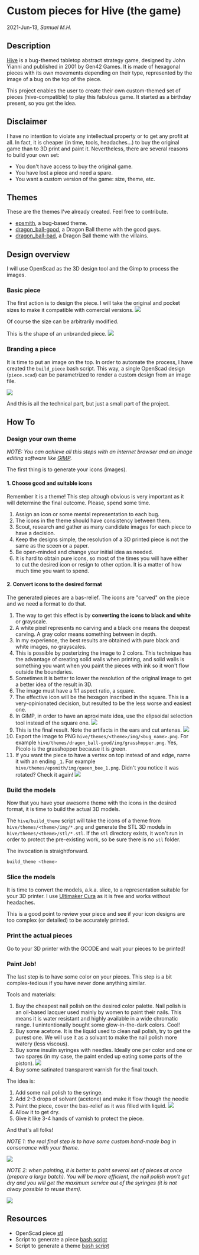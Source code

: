# Custom pieces for Hive (the game)

2021-Jun-13, _Samuel M.H._

## Description
[Hive](https://en.wikipedia.org/wiki/Hive_(game)) is a bug-themed tabletop abstract strategy game, designed by John Yianni and published in 2001 by Gen42 Games. It is made of hexagonal pieces with its own movements depending on their type, represented by the image of a bug on the top of the piece.

This project enables the user to create their own custom-themed set of pieces (hive-compatible) to play this fabulous game. It started as a birthday present, so you get the idea.

## Disclaimer
I have no intention to violate any intellectual property or to get any profit at all. In fact, it is cheaper (in time, tools, headaches...) to buy the original game than to 3D print and paint it. Nevertheless, there are several reasons to build your own set:

* You don't have access to buy the original game.
* You have lost a piece and need a spare.
* You  want a custom version of the game: size, theme, etc.


## Themes
These are the themes I've already created. Feel free to contribute.

* [epsmith](themes/epsmith), a bug-based theme.
* [dragon_ball-good](themes/dragon_ball-good), a Dragon Ball theme with the good guys.
* [dragon_ball-bad](themes/dragon_ball-bad), a Dragon Ball theme with the villains.




## Design overview
I will use OpenScad as the 3D design tool and the Gimp to process the images.

### Basic piece
The first action is to design the piece. I will take the original and pocket sizes to make it compatible with comercial versions.
![](img/hive_size.png)

Of course the size can be arbitrarily modified.

This is the shape of an unbranded piece.
![](img/basic_piece.png)


### Branding a piece
It is time to put an image on the top. In order to automate the process, I have created the `build_piece` bash script. This way, a single OpenScad design (`piece.scad`) can be parametrized to render a custom design from an image file.

![](img/branded_piece.png)

And this is all the technical part, but just a small part of the project.


## How To

### Design your own theme

_NOTE: You can achieve all this steps with an internet browser and an image editing software like [GIMP](https://www.gimp.org/downloads/)._

The first thing is to generate your icons (images). 

#### 1. Choose good and suitable icons
Remember it is a theme! This step altough obvious is very important as it will determine the final outcome. Please, spend some time.

1. Assign an icon or some mental representation to each bug.
1. The icons in the theme should have consistency between them.
1. Scout, research and gather as many candidate images for each piece to have a decision.
1. Keep the designs simple, the resolution of a 3D printed piece is not the same as the sceen or a paper.
1. Be open-minded and change your initial idea as needed.
1. It is hard to obtain pure icons, so most of the times you will have either to cut the desired icon or resign to other option. It is a matter of how much time you want to spend.

#### 2. Convert icons to the desired format
The generated pieces are a bas-relief. The icons are "carved" on the piece and we need a format to do that.

1. The way to get this effect is by **converting the icons to black and white** or grayscale.
1. A white pixel represents no carving and a black one means the deepest carving. A gray color means something between in depth. 
1. In my experience, the best results are obtained with pure black and white images, no grayscales.
  1. This is possible by posterizing the image to 2 colors. This technique has the advantage of creating solid walls when printing, and solid walls is something you want when you paint the pieces with ink so it won't flow outside the boundaries.
1. Sometimes it is better to lower the resolution of the original image to get a better idea of the result in 3D.
1. The image must have a 1:1 aspect ratio, a square.
1. The effective icon will be the hexagon inscribed in the square. This is a very-opinionated decision, but resulted to be the less worse and easiest one.
  1. In GIMP, in order to have an aproximate idea, use the elipsoidal selection tool instead of the square one.
     ![](img/aspect_ratio_gimp.png)
  1. This is the final result. Note the artifacts in the ears and cut antenas.
     ![](img/aspect_ratio_piece.png)
1. Export the image to PNG `hive/themes/<theme>/img/<bug_name>.png`. For example `hive/themes/dragon_ball-good/img/grasshopper.png`. Yes, Picolo is the grasshopper because it is green.
1. If you want the piece to have a vertex on top instead of and edge, name it with an ending `_1`. For example `hive/themes/epsmith/img/queen_bee_1.png`. Didn't you notice it was rotated? Check it again!
  ![](img/branded_piece.png)


### Build the models
Now that you have your awesome theme with the icons in the desired format, it is time to build the actual 3D models.

The `hive/build_theme` script will take the icons of a theme from `hive/themes/<theme>/img/*.png` and generate the STL 3D models in `hive/themes/<theme>/stl/*.stl`.  If the `stl` directory exists, it won't run in order to protect the pre-existing work, so be sure there is no `stl` folder.

The invocation is straightforward.
```bash
build_theme <theme>
```

### Slice the models
It is time to convert the models, a.k.a. slice, to a representation suitable for your 3D printer. I use [Ultimaker Cura](https://ultimaker.com/es/software/ultimaker-cura) as it is free and works without headaches.

This is a good point to review your piece and see if your icon designs are too complex (or detailed) to be accurately printed.


### Print the actual pieces
Go to your 3D printer with the GCODE and wait your pieces to be printed!


### Paint Job!
The last step is to have some color on your pieces. This step is a bit complex-tedious if you have never done anything similar.

Tools and materials:
1. Buy the cheapest nail polish on the desired color palette. Nail polish is an oil-based lacquer used mainly by women to paint their nails. This means it is water resistant and highly available in a wide chromatic range. I unintentionally bought some glow-in-the-dark colors. Cool!
1. Buy some acetone. It is the liquid used to clean nail polish, try to get the purest one. We will use it as a solvant to make the nail polish more watery (less viscous).
1. Buy some insulin syringes with needles. Ideally one per color and one or two spares (in my case, the paint ended up eating some parts of the piston).
  ![](img/insulin-syringe.jpg)
1. Buy some satinated transparent varnish for the final touch.


The idea is:
1. Add some nail polish to the syringe.
2. Add 2-3 drops of solvant (acetone) and make it flow though the needle
3. Paint the piece, cover the bas-relief as it was filled with liquid.
  ![](img/bu-paint-flow.jpeg)
4. Allow it to get dry.
5. Give it like 3-4 hands of varnish to protect the piece.

And that's all folks!

_NOTE 1: the real final step is to have some custom hand-made bag in consonance with your theme._

![](img/dbz-set.jpg)


_NOTE 2: when painting, it is better to paint several set of pieces at once (prepare a large batch). You will be more efficient, the nail polish won't get dry and you will get the maximum service out of the syringes (it is not alway possible to reuse them)._

![](img/batch.jpg)


## Resources

* OpenScad piece [stl](piece.scad)
* Script to generate a piece [bash script](build_piece)
* Script to generate a theme [bash script](build_theme)

